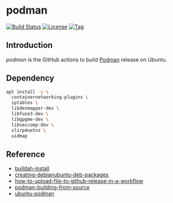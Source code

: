 # podman

[![Build Status](https://github.com/craftslab/podman/workflows/release/badge.svg?branch=main&event=push)](https://github.com/craftslab/podman/actions?query=workflow%3Arelease)
[![License](https://img.shields.io/github/license/craftslab/podman.svg)](https://github.com/craftslab/podman/blob/main/LICENSE)
[![Tag](https://img.shields.io/github/tag/craftslab/podman.svg)](https://github.com/craftslab/podman/tags)



## Introduction

*podman* is the GitHub actions to build [Podman](https://github.com/containers/podman) release on Ubuntu.



## Dependency

```bash
apt install -y \
  containernetworking-plugins \
  iptables \
  libdevmapper-dev \
  libfuse3-dev \
  libgpgme-dev \
  libseccomp-dev \
  slirp4netns \
  uidmap
```



## Reference

- [buildah-install](https://github.com/containers/buildah/blob/main/install.md)
- [creating-debianubuntu-deb-packages](https://www.iodigital.com/en/history/intracto/creating-debianubuntu-deb-packages)
- [how-to-upload-file-to-github-release-in-a-workflow](https://michael-mckenna.com/how-to-upload-file-to-github-release-in-a-workflow/)
- [podman-building-from-source](https://podman.io/docs/installation#building-from-source)
- [ubuntu-podman](https://packages.ubuntu.com/jammy/podman)
